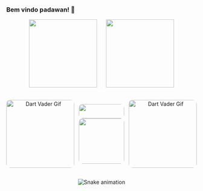 ### Bem vindo padawan! 👋

<div align="center">
  <img height="180em" style="margin:0 10px" src="https://github-readme-stats.vercel.app/api?username=vbruno96&show_icons=true&theme=midnight-purple&include_all_commits=true&count_private=true"/>
  <img height="180em" style="margin:0 10px" src="https://github-readme-stats.vercel.app/api/top-langs/?username=vbruno96&layout=compact&langs_count=10&theme=midnight-purple"/>
  
</div>

##

<div align="center" style="display:flex; justify-content:space-around; align-items:center;">
  <img align="left" alt="Dart Vader Gif" style="border-radius:10px" height="180em" src="https://cdn.discordapp.com/attachments/408362102785310721/900108304456486942/dartvader.gif">

  <div align="center">
    <a href="https://www.linkedin.com/in/bruno-vinicius96/"><img src="https://img.shields.io/badge/LinkedIn-0077B5?style=for-the-badge&logo=linkedin&logoColor=white" style="border-radius: 10px" width="120em" height="38em">
    </a>
    <a href="mailto:vbruno96@gmail.com"><img src="https://img.shields.io/badge/Gmail-D14836?style=for-the-badge&logo=gmail&logoColor=white" style="border-radius: 10px" width="120em">
    </a>
  </div>

  <img align="right" alt="Dart Vader Gif" style="border-radius:10px" width="180em" height="180em" src="https://cdn.discordapp.com/attachments/408362102785310721/900111639997730816/stark.gif">
</div>

##

<div align="center">

![Snake animation](https://github.com/vbruno96/vbruno96/raw/output/github-contribuition-grid-snake.svg)

</div>

